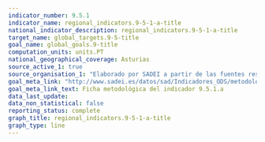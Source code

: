 ```yaml
---
indicator_number: 9.5.1
indicator_name: regional_indicators.9-5-1-a-title
national_indicator_description: regional_indicators.9-5-1-a-title
target_name: global_targets.9-5-title
goal_name: global_goals.9-title
computation_units: units.PT
national_geographical_coverage: Asturias
source_active_1: true
source_organisation_1: "Elaborado por SADEI a partir de las fuentes reseñadas en las fichas metodológicas."
goal_meta_link: "http://www.sadei.es/datos/sad/Indicadores_ODS/metodologia/9.5.1.a.pdf"
goal_meta_link_text: Ficha metodológica del indicador 9.5.1.a
data_last_update:  
data_non_statistical: false
reporting_status: complete
graph_title: regional_indicators.9-5-1-a-title
graph_type: line
---
```


